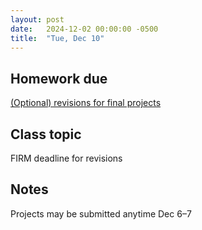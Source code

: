 ```yaml
---
layout: post
date:   2024-12-02 00:00:00 -0500
title:  "Tue, Dec 10"
---
```



## Homework due

[(Optional) revisions for final projects](/compositions/final)

## Class topic

FIRM deadline for revisions

## Notes

Projects may be submitted anytime Dec 6–7
